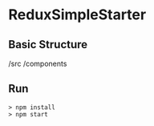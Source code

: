 # ReduxSimpleStarter

## Basic Structure
  /src
    /components

## Run
```
> npm install
> npm start
```
